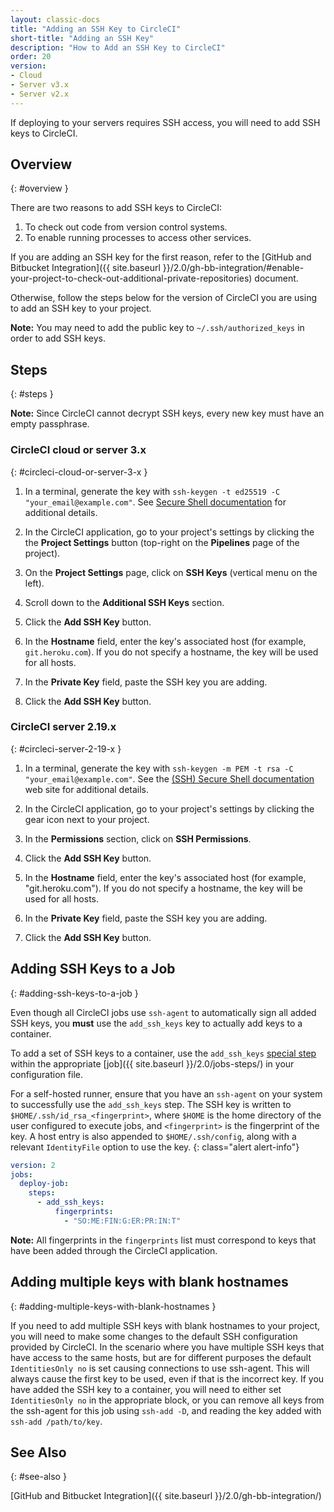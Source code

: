 ```yaml
---
layout: classic-docs
title: "Adding an SSH Key to CircleCI"
short-title: "Adding an SSH Key"
description: "How to Add an SSH Key to CircleCI"
order: 20
version:
- Cloud
- Server v3.x
- Server v2.x
---
```


If deploying to your servers requires SSH access, you will need to add SSH keys to CircleCI.

## Overview
{: #overview }

There are two reasons to add SSH keys to CircleCI:

1. To check out code from version control systems.
2. To enable running processes to access other services.

If you are adding an SSH key for the first reason, refer to the [GitHub and Bitbucket Integration]({{ site.baseurl }}/2.0/gh-bb-integration/#enable-your-project-to-check-out-additional-private-repositories) document.

Otherwise, follow the steps below for the version of CircleCI you are using to add an SSH key to your project.

**Note:** You may need to add the public key to `~/.ssh/authorized_keys` in order to add SSH keys.

## Steps
{: #steps }

**Note:** Since CircleCI cannot decrypt SSH keys, every new key must have an empty passphrase.

### CircleCI cloud or server 3.x
{: #circleci-cloud-or-server-3-x }

1. In a terminal, generate the key with `ssh-keygen -t ed25519 -C "your_email@example.com"`. See [Secure Shell documentation](https://www.ssh.com/ssh/keygen/) for additional details.

2. In the CircleCI application, go to your project's settings by clicking the the **Project Settings** button (top-right on the **Pipelines** page of the project).

3. On the **Project Settings** page, click on **SSH Keys** (vertical menu on the left).

4. Scroll down to the **Additional SSH Keys** section.

5. Click the **Add SSH Key** button.

6. In the **Hostname** field, enter the key's associated host (for example, `git.heroku.com`). If you do not specify a hostname, the key will be used for all hosts.

7. In the **Private Key** field, paste the SSH key you are adding.

8. Click the **Add SSH Key** button.

### CircleCI server 2.19.x
{: #circleci-server-2-19-x }

1. In a terminal, generate the key with `ssh-keygen -m PEM -t rsa -C "your_email@example.com"`. See the [(SSH) Secure Shell documentation](https://www.ssh.com/ssh/keygen/) web site for additional details.

2. In the CircleCI application, go to your project's settings by clicking the gear icon next to your project.

2. In the **Permissions** section, click on **SSH Permissions**.

3. Click the **Add SSH Key** button.

4. In the **Hostname** field, enter the key's associated host (for example, "git.heroku.com"). If you do not specify a hostname, the key will be used for all hosts.

5. In the **Private Key** field, paste the SSH key you are adding.

6. Click the **Add SSH Key** button.

## Adding SSH Keys to a Job
{: #adding-ssh-keys-to-a-job }

Even though all CircleCI jobs use `ssh-agent` to automatically sign all added SSH keys, you **must** use the `add_ssh_keys` key to actually add keys to a container.

To add a set of SSH keys to a container, use the `add_ssh_keys` [special step]({{site.baseurl}}/2.0/configuration-reference/#add_ssh_keys) within the appropriate [job]({{ site.baseurl }}/2.0/jobs-steps/) in your configuration file.

For a self-hosted runner, ensure that you have an `ssh-agent` on your system to successfully use the `add_ssh_keys` step. The SSH key is written to `$HOME/.ssh/id_rsa_<fingerprint>`, where `$HOME` is the home directory of the user configured to execute jobs, and `<fingerprint>` is the fingerprint of the key. A host entry is also appended to `$HOME/.ssh/config`, along with a relevant `IdentityFile` option to use the key.
{: class="alert alert-info"}

```yaml
version: 2
jobs:
  deploy-job:
    steps:
      - add_ssh_keys:
          fingerprints:
            - "SO:ME:FIN:G:ER:PR:IN:T"
```

**Note:** All fingerprints in the `fingerprints` list must correspond to keys that have been added through the CircleCI application.

## Adding multiple keys with blank hostnames
{: #adding-multiple-keys-with-blank-hostnames }

If you need to add multiple SSH keys with blank hostnames to your project, you will need to make some changes to the default SSH configuration provided by CircleCI. In the scenario where you have multiple SSH keys that have access to the same hosts, but are for different purposes the default `IdentitiesOnly no` is set causing connections to use ssh-agent. This will always cause the first key to be used, even if that is the incorrect key. If you have added the SSH key to a container, you will need to either set `IdentitiesOnly no` in the appropriate block, or you can remove all keys from the ssh-agent for this job using `ssh-add -D`, and reading the key added with `ssh-add /path/to/key`.

## See Also
{: #see-also }

[GitHub and Bitbucket Integration]({{ site.baseurl }}/2.0/gh-bb-integration/)
